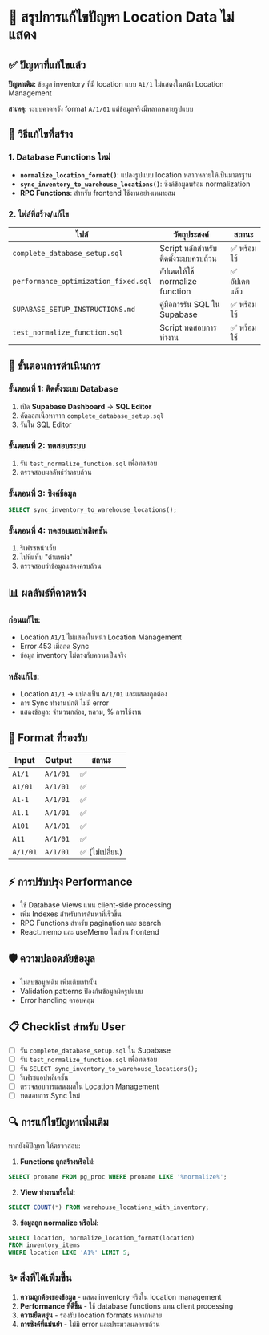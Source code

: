 # 🎯 สรุปการแก้ไขปัญหา Location Data ไม่แสดง

## ✅ ปัญหาที่แก้ไขแล้ว

**ปัญหาเดิม:** ข้อมูล inventory ที่มี location แบบ `A1/1` ไม่แสดงในหน้า Location Management

**สาเหตุ:** ระบบคาดหวัง format `A/1/01` แต่ข้อมูลจริงมีหลากหลายรูปแบบ

## 🔧 วิธีแก้ไขที่สร้าง

### 1. Database Functions ใหม่
- **`normalize_location_format()`**: แปลงรูปแบบ location หลากหลายให้เป็นมาตรฐาน
- **`sync_inventory_to_warehouse_locations()`**: ซิงค์ข้อมูลพร้อม normalization
- **RPC Functions**: สำหรับ frontend ใช้งานอย่างเหมาะสม

### 2. ไฟล์ที่สร้าง/แก้ไข

| ไฟล์ | วัตถุประสงค์ | สถานะ |
|------|-------------|--------|
| `complete_database_setup.sql` | Script หลักสำหรับติดตั้งระบบครบถ้วน | ✅ พร้อมใช้ |
| `performance_optimization_fixed.sql` | อัปเดตให้ใช้ normalize function | ✅ อัปเดตแล้ว |
| `SUPABASE_SETUP_INSTRUCTIONS.md` | คู่มือการรัน SQL ใน Supabase | ✅ พร้อมใช้ |
| `test_normalize_function.sql` | Script ทดสอบการทำงาน | ✅ พร้อมใช้ |

## 🚀 ขั้นตอนการดำเนินการ

### ขั้นตอนที่ 1: ติดตั้งระบบ Database
1. เปิด **Supabase Dashboard** → **SQL Editor**
2. คัดลอกเนื้อหาจาก `complete_database_setup.sql`
3. รันใน SQL Editor

### ขั้นตอนที่ 2: ทดสอบระบบ
1. รัน `test_normalize_function.sql` เพื่อทดสอบ
2. ตรวจสอบผลลัพธ์ว่าครบถ้วน

### ขั้นตอนที่ 3: ซิงค์ข้อมูล
```sql
SELECT sync_inventory_to_warehouse_locations();
```

### ขั้นตอนที่ 4: ทดสอบแอปพลิเคชัน
1. รีเฟรชหน้าเว็บ
2. ไปที่แท็บ "ตำแหน่ง"
3. ตรวจสอบว่าข้อมูลแสดงครบถ้วน

## 📊 ผลลัพธ์ที่คาดหวัง

### ก่อนแก้ไข:
- Location `A1/1` ไม่แสดงในหน้า Location Management
- Error 453 เมื่อกด Sync
- ข้อมูล inventory ไม่ตรงกับความเป็นจริง

### หลังแก้ไข:
- Location `A1/1` → แปลงเป็น `A/1/01` และแสดงถูกต้อง
- การ Sync ทำงานปกติ ไม่มี error
- แสดงข้อมูล: จำนวนกล่อง, หลวม, % การใช้งาน

## 🔄 Format ที่รองรับ

| Input | Output | สถานะ |
|-------|--------|--------|
| `A1/1` | `A/1/01` | ✅ |
| `A1/01` | `A/1/01` | ✅ |
| `A1-1` | `A/1/01` | ✅ |
| `A1.1` | `A/1/01` | ✅ |
| `A101` | `A/1/01` | ✅ |
| `A11` | `A/1/01` | ✅ |
| `A/1/01` | `A/1/01` | ✅ (ไม่เปลี่ยน) |

## ⚡ การปรับปรุง Performance

- ใช้ Database Views แทน client-side processing
- เพิ่ม Indexes สำหรับการค้นหาที่เร็วขึ้น
- RPC Functions สำหรับ pagination และ search
- React.memo และ useMemo ในส่วน frontend

## 🛡️ ความปลอดภัยข้อมูล

- ไม่ลบข้อมูลเดิม เพิ่มเติมเท่านั้น
- Validation patterns ป้องกันข้อมูลผิดรูปแบบ
- Error handling ครอบคลุม

## 📋 Checklist สำหรับ User

- [ ] รัน `complete_database_setup.sql` ใน Supabase
- [ ] รัน `test_normalize_function.sql` เพื่อทดสอบ
- [ ] รัน `SELECT sync_inventory_to_warehouse_locations();`
- [ ] รีเฟรชแอปพลิเคชัน
- [ ] ตรวจสอบการแสดงผลใน Location Management
- [ ] ทดสอบการ Sync ใหม่

## 🔍 การแก้ไขปัญหาเพิ่มเติม

หากยังมีปัญหา ให้ตรวจสอบ:

1. **Functions ถูกสร้างหรือไม่:**
```sql
SELECT proname FROM pg_proc WHERE proname LIKE '%normalize%';
```

2. **View ทำงานหรือไม่:**
```sql
SELECT COUNT(*) FROM warehouse_locations_with_inventory;
```

3. **ข้อมูลถูก normalize หรือไม่:**
```sql
SELECT location, normalize_location_format(location)
FROM inventory_items
WHERE location LIKE 'A1%' LIMIT 5;
```

## ✨ สิ่งที่ได้เพิ่มขึ้น

1. **ความถูกต้องของข้อมูล** - แสดง inventory จริงใน location management
2. **Performance ที่ดีขึ้น** - ใช้ database functions แทน client processing
3. **ความยืดหยุ่น** - รองรับ location formats หลากหลาย
4. **การซิงค์ที่แม่นยำ** - ไม่มี error และประมวลผลครบถ้วน